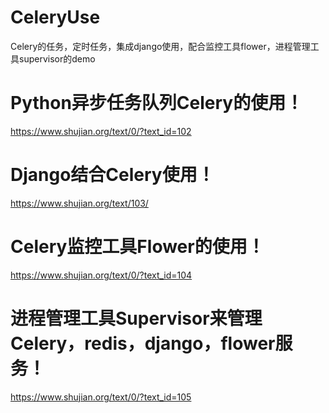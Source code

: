 # CeleryUse
Celery的任务，定时任务，集成django使用，配合监控工具flower，进程管理工具supervisor的demo

# Python异步任务队列Celery的使用！
https://www.shujian.org/text/0/?text_id=102

# Django结合Celery使用！
https://www.shujian.org/text/103/

# Celery监控工具Flower的使用！
https://www.shujian.org/text/0/?text_id=104

# 进程管理工具Supervisor来管理Celery，redis，django，flower服务！
https://www.shujian.org/text/0/?text_id=105